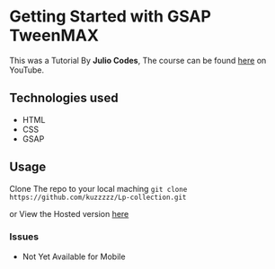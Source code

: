 # Getting Started with GSAP TweenMAX
This was a Tutorial By **Julio Codes**, The course can be found [here](https://www.youtube.com/watch?v=rxKAxINuJhI&list=WL&index=116) on YouTube.

## Technologies used
- HTML
- CSS
- GSAP

## Usage
Clone The repo to your local maching 
`git clone https://github.com/kuzzzzz/Lp-collection.git`

or View the Hosted version [here](https://kuzzzzz.github.io/Lp-collection/landing-pages/second-lp/index.html)

### Issues
- Not Yet Available for Mobile